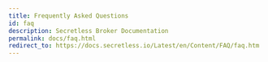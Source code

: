 ```yaml
---
title: Frequently Asked Questions
id: faq
description: Secretless Broker Documentation
permalink: docs/faq.html
redirect_to: https://docs.secretless.io/Latest/en/Content/FAQ/faq.htm
---
```


